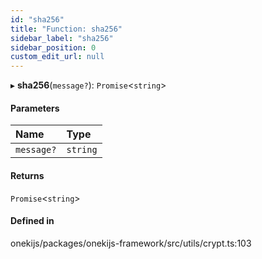 ```yaml
---
id: "sha256"
title: "Function: sha256"
sidebar_label: "sha256"
sidebar_position: 0
custom_edit_url: null
---
```


▸ **sha256**(`message?`): `Promise`<`string`\>

#### Parameters

| Name | Type |
| :------ | :------ |
| `message?` | `string` |

#### Returns

`Promise`<`string`\>

#### Defined in

onekijs/packages/onekijs-framework/src/utils/crypt.ts:103
